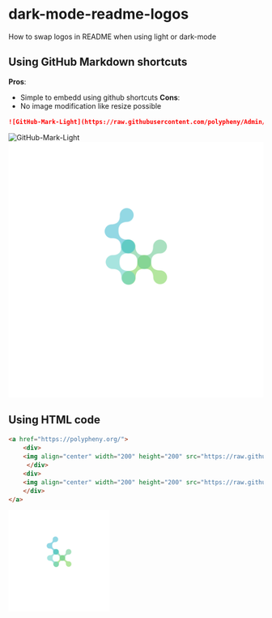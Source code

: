 # dark-mode-readme-logos
How to swap logos in README when using light or dark-mode 

## Using GitHub Markdown shortcuts
**Pros**:
* Simple to embedd using github shortcuts
**Cons**:
* No image modification like resize possible
```markdown
![GitHub-Mark-Light](https://raw.githubusercontent.com/polypheny/Admin/master/Logo/logo-transparent.png#gh-light-mode-only)![GitHub-Mark-Dark](https://raw.githubusercontent.com/polypheny/Admin/master/Logo/logo-white-text.png#gh-dark-mode-only)
```
![GitHub-Mark-Light](https://raw.githubusercontent.com/polypheny/Admin/master/Logo/logo-transparent.png#gh-light-mode-only)![GitHub-Mark-Dark](https://raw.githubusercontent.com/polypheny/Admin/master/Logo/logo-white-text.png#gh-dark-mode-only)


## Using HTML code

```html
<a href="https://polypheny.org/">
    <div>
    <img align="center" width="200" height="200" src="https://raw.githubusercontent.com/polypheny/Admin/master/Logo/logo-transparent.png#gh-light-mode-only" alt="Resume application project app icon">
     </div>
    <div>
    <img align="center" width="200" height="200" src="https://raw.githubusercontent.com/polypheny/Admin/master/Logo/logo-white-text.png#gh-dark-mode-only" alt="Resume application project app icon">
    </div>
</a>
```


<picture>
  <source 
    srcset="https://raw.githubusercontent.com/polypheny/Admin/master/Logo/logo-transparent.png" 
    media="(prefers-color-scheme: dark)">
  <a href="https://polypheny.org/">
    <img align="center" width="200" height="200" src="https://raw.githubusercontent.com/polypheny/Admin/master/Logo/logo-white-text.png">
   </a>
</picture>



